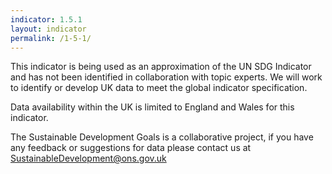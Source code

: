 ```yaml
---
indicator: 1.5.1
layout: indicator
permalink: /1-5-1/
---
```

This indicator is being used as an approximation of the UN SDG Indicator and has not been identified in collaboration with topic experts. We will work to identify or develop UK data to meet the global indicator specification.

Data availability within the UK is limited to England and Wales for this indicator.
  
The Sustainable Development Goals is a collaborative project, if you have any feedback or suggestions for data please contact us at <SustainableDevelopment@ons.gov.uk>
